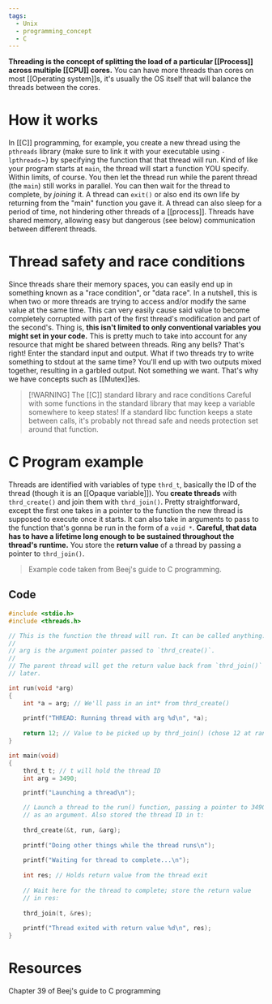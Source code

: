 ```yaml
---
tags:
  - Unix
  - programming_concept
  - C
---
```

**Threading is the concept of splitting the load of a particular [[Process]] across multiple [[CPU]] cores.** You can have more threads than cores on most [[Operating system]]s, it's usually the OS itself that will balance the threads between the cores.
# How it works
In [[C]] programming, for example, you create a new thread using the `pthreads` library (make sure to link it with your executable using `-lpthreads`~) by specifying the function that that thread will run. Kind of like your program starts at `main`, the thread will start a function YOU specify. Within limits, of course.
You then let the thread run while the parent thread (the `main`) still works in parallel.
You can then wait for the thread to complete, by *joining* it.
A thread can `exit()` or also end its own life by returning from the "main" function you gave it.
A thread can also sleep for a period of time, not hindering other threads of a [[process]].
Threads have shared memory, allowing easy but dangerous (see below) communication between different threads.
# Thread safety and race conditions
Since threads share their memory spaces, you can easily end up in something known as a "race condition", or "data race". In a nutshell, this is when two or more threads are trying to access and/or modify the same value at the same time. This can very easily cause said value to become completely corrupted with part of the first thread's modification and part of the second's.
Thing is, **this isn't limited to only conventional variables you might set in your code.** This is pretty much to take into account for any resource that might be shared between threads. Ring any bells? That's right! Enter the standard input and output. What if two threads try to write something to stdout at the same time? You'll end up with two outputs mixed together, resulting in a garbled output. Not something we want. That's why we have concepts such as [[Mutex]]es.

> [!WARNING] The [[C]] standard library and race conditions
> Careful with some functions in the standard library that may keep a variable somewhere to keep states! If a standard libc function keeps a state between calls, it's probably not thread safe and needs protection set around that function.

# C Program example
Threads are identified with variables of type `thrd_t`, basically the ID of the thread (though it is an [[Opaque variable]]).
You **create threads** with `thrd_create()` and join them with `thrd_join()`. Pretty straightforward, except the first one takes in a pointer to the function the new thread is supposed to execute once it starts.
It can also take in arguments to pass to the function that's gonna be run in the form of a `void *`. **Careful, that data has to have a lifetime long enough to be sustained throughout the thread's runtime.**
You store the **return value** of a thread by passing a pointer to `thrd_join()`.
> Example code taken from Beej's guide to C programming.
## Code
```C
#include <stdio.h>
#include <threads.h>

// This is the function the thread will run. It can be called anything.
//
// arg is the argument pointer passed to `thrd_create()`.
//
// The parent thread will get the return value back from `thrd_join()`'
// later.

int run(void *arg)
{
	int *a = arg; // We'll pass in an int* from thrd_create()
	
	printf("THREAD: Running thread with arg %d\n", *a);
	
	return 12; // Value to be picked up by thrd_join() (chose 12 at random)
}

int main(void)
{
	thrd_t t; // t will hold the thread ID
	int arg = 3490;

	printf("Launching a thread\n");

	// Launch a thread to the run() function, passing a pointer to 3490
	// as an argument. Also stored the thread ID in t:
	
	thrd_create(&t, run, &arg);
	
	printf("Doing other things while the thread runs\n");
	
	printf("Waiting for thread to complete...\n");
	
	int res; // Holds return value from the thread exit
	
	// Wait here for the thread to complete; store the return value
	// in res:
	
	thrd_join(t, &res);
	
	printf("Thread exited with return value %d\n", res);
}
```
# Resources
Chapter 39 of Beej's guide to C programming
